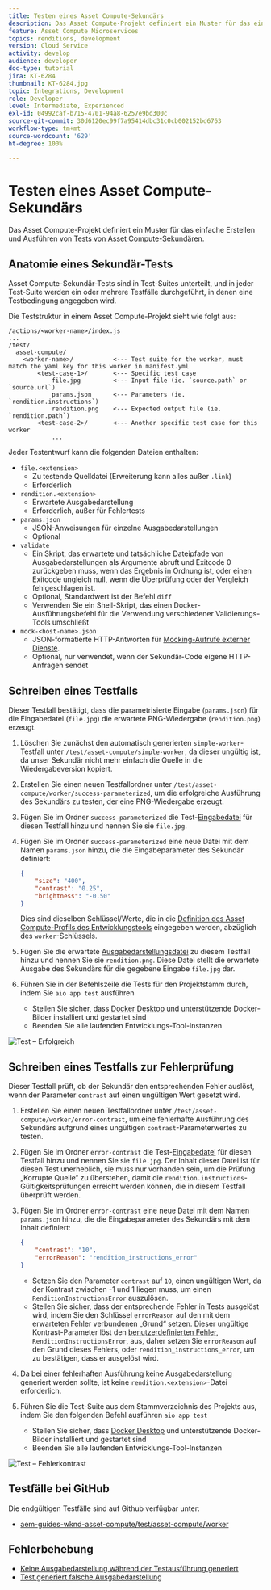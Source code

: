 ```yaml
---
title: Testen eines Asset Compute-Sekundärs
description: Das Asset Compute-Projekt definiert ein Muster für das einfache Erstellen und Ausführen von Tests von Asset Compute-Sekundären.
feature: Asset Compute Microservices
topics: renditions, development
version: Cloud Service
activity: develop
audience: developer
doc-type: tutorial
jira: KT-6284
thumbnail: KT-6284.jpg
topic: Integrations, Development
role: Developer
level: Intermediate, Experienced
exl-id: 04992caf-b715-4701-94a8-6257e9bd300c
source-git-commit: 30d6120ec99f7a95414dbc31c0cb002152bd6763
workflow-type: tm+mt
source-wordcount: '629'
ht-degree: 100%

---
```


# Testen eines Asset Compute-Sekundärs

Das Asset Compute-Projekt definiert ein Muster für das einfache Erstellen und Ausführen von [Tests von Asset Compute-Sekundären](https://experienceleague.adobe.com/docs/asset-compute/using/extend/test-custom-application.html?lang=de).

## Anatomie eines Sekundär-Tests

Asset Compute-Sekundär-Tests sind in Test-Suites unterteilt, und in jeder Test-Suite werden ein oder mehrere Testfälle durchgeführt, in denen eine Testbedingung angegeben wird.

Die Teststruktur in einem Asset Compute-Projekt sieht wie folgt aus:

```
/actions/<worker-name>/index.js
...
/test/
  asset-compute/
    <worker-name>/           <--- Test suite for the worker, must match the yaml key for this worker in manifest.yml
        <test-case-1>/       <--- Specific test case 
            file.jpg         <--- Input file (ie. `source.path` or `source.url`)
            params.json      <--- Parameters (ie. `rendition.instructions`)
            rendition.png    <--- Expected output file (ie. `rendition.path`)
        <test-case-2>/       <--- Another specific test case for this worker
            ...
```

Jeder Testentwurf kann die folgenden Dateien enthalten:

+ `file.<extension>`
   + Zu testende Quelldatei (Erweiterung kann alles außer `.link`)
   + Erforderlich
+ `rendition.<extension>`
   + Erwartete Ausgabedarstellung
   + Erforderlich, außer für Fehlertests
+ `params.json`
   + JSON-Anweisungen für einzelne Ausgabedarstellungen
   + Optional
+ `validate`
   + Ein Skript, das erwartete und tatsächliche Dateipfade von Ausgabedarstellungen als Argumente abruft und Exitcode 0 zurückgeben muss, wenn das Ergebnis in Ordnung ist, oder einen Exitcode ungleich null, wenn die Überprüfung oder der Vergleich fehlgeschlagen ist.
   + Optional, Standardwert ist der Befehl `diff`
   + Verwenden Sie ein Shell-Skript, das einen Docker-Ausführungsbefehl für die Verwendung verschiedener Validierungs-Tools umschließt
+ `mock-<host-name>.json`
   + JSON-formatierte HTTP-Antworten für [Mocking-Aufrufe externer Dienste](https://www.mock-server.com/mock_server/creating_expectations.html).
   + Optional, nur verwendet, wenn der Sekundär-Code eigene HTTP-Anfragen sendet

## Schreiben eines Testfalls

Dieser Testfall bestätigt, dass die parametrisierte Eingabe (`params.json`) für die Eingabedatei (`file.jpg`) die erwartete PNG-Wiedergabe (`rendition.png`) erzeugt.

1. Löschen Sie zunächst den automatisch generierten `simple-worker`-Testfall unter `/test/asset-compute/simple-worker`, da dieser ungültig ist, da unser Sekundär nicht mehr einfach die Quelle in die Wiedergabeversion kopiert.
1. Erstellen Sie einen neuen Testfallordner unter `/test/asset-compute/worker/success-parameterized`, um die erfolgreiche Ausführung des Sekundärs zu testen, der eine PNG-Wiedergabe erzeugt.
1. Fügen Sie im Ordner `success-parameterized` die Test-[Eingabedatei](./assets/test/success-parameterized/file.jpg) für diesen Testfall hinzu und nennen Sie sie `file.jpg`.
1. Fügen Sie im Ordner `success-parameterized` eine neue Datei mit dem Namen `params.json` hinzu, die die Eingabeparameter des Sekundär definiert:

   ```json
   { 
       "size": "400",
       "contrast": "0.25",
       "brightness": "-0.50"
   }
   ```

   Dies sind dieselben Schlüssel/Werte, die in die [Definition des Asset Compute-Profils des Entwicklungstools](../develop/development-tool.md) eingegeben werden, abzüglich des `worker`-Schlüssels.

1. Fügen Sie die erwartete [Ausgabedarstellungsdatei](./assets/test/success-parameterized/rendition.png) zu diesem Testfall hinzu und nennen Sie sie `rendition.png`. Diese Datei stellt die erwartete Ausgabe des Sekundärs für die gegebene Eingabe `file.jpg` dar.
1. Führen Sie in der Befehlszeile die Tests für den Projektstamm durch, indem Sie `aio app test` ausführen
   + Stellen Sie sicher, dass [Docker Desktop](../set-up/development-environment.md#docker) und unterstützende Docker-Bilder installiert und gestartet sind
   + Beenden Sie alle laufenden Entwicklungs-Tool-Instanzen

![Test – Erfolgreich](./assets/test/success-parameterized/result.png)

## Schreiben eines Testfalls zur Fehlerprüfung

Dieser Testfall prüft, ob der Sekundär den entsprechenden Fehler auslöst, wenn der Parameter `contrast` auf einen ungültigen Wert gesetzt wird.

1. Erstellen Sie einen neuen Testfallordner unter `/test/asset-compute/worker/error-contrast`, um eine fehlerhafte Ausführung des Sekundärs aufgrund eines ungültigen `contrast`-Parameterwertes zu testen.
1. Fügen Sie im Ordner `error-contrast` die Test-[Eingabedatei](./assets/test/error-contrast/file.jpg) für diesen Testfall hinzu und nennen Sie sie `file.jpg`. Der Inhalt dieser Datei ist für diesen Test unerheblich, sie muss nur vorhanden sein, um die Prüfung „Korrupte Quelle“ zu überstehen, damit die `rendition.instructions`-Gültigkeitsprüfungen erreicht werden können, die in diesem Testfall überprüft werden.
1. Fügen Sie im Ordner `error-contrast` eine neue Datei mit dem Namen `params.json` hinzu, die die Eingabeparameter des Sekundärs mit dem Inhalt definiert:

   ```json
   {
       "contrast": "10",
       "errorReason": "rendition_instructions_error"
   }
   ```

   + Setzen Sie den Parameter `contrast` auf `10`, einen ungültigen Wert, da der Kontrast zwischen -1 und 1 liegen muss, um einen `RenditionInstructionsError` auszulösen.
   + Stellen Sie sicher, dass der entsprechende Fehler in Tests ausgelöst wird, indem Sie den Schlüssel `errorReason` auf den mit dem erwarteten Fehler verbundenen „Grund“ setzen. Dieser ungültige Kontrast-Parameter löst den [benutzerdefinierten Fehler](../develop/worker.md#errors), `RenditionInstructionsError`, aus, daher setzen Sie `errorReason` auf den Grund dieses Fehlers, oder `rendition_instructions_error`, um zu bestätigen, dass er ausgelöst wird.

1. Da bei einer fehlerhaften Ausführung keine Ausgabedarstellung generiert werden sollte, ist keine `rendition.<extension>`-Datei erforderlich.
1. Führen Sie die Test-Suite aus dem Stammverzeichnis des Projekts aus, indem Sie den folgenden Befehl ausführen `aio app test`
   + Stellen Sie sicher, dass [Docker Desktop](../set-up/development-environment.md#docker) und unterstützende Docker-Bilder installiert und gestartet sind
   + Beenden Sie alle laufenden Entwicklungs-Tool-Instanzen

![Test – Fehlerkontrast](./assets/test/error-contrast/result.png)

## Testfälle bei GitHub

Die endgültigen Testfälle sind auf Github verfügbar unter:

+ [aem-guides-wknd-asset-compute/test/asset-compute/worker](https://github.com/adobe/aem-guides-wknd-asset-compute/tree/master/test/asset-compute/worker)

## Fehlerbehebung

+ [Keine Ausgabedarstellung während der Testausführung generiert](../troubleshooting.md#test-no-rendition-generated)
+ [Test generiert falsche Ausgabedarstellung](../troubleshooting.md#tests-generates-incorrect-rendition)
